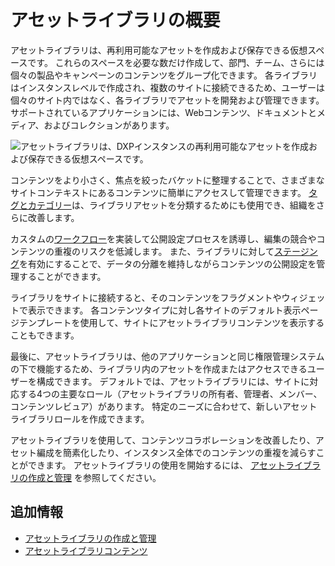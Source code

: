 # アセットライブラリの概要

アセットライブラリは、再利用可能なアセットを作成および保存できる仮想スペースです。 これらのスペースを必要な数だけ作成して、部門、チーム、さらには個々の製品やキャンペーンのコンテンツをグループ化できます。 各ライブラリはインスタンスレベルで作成され、複数のサイトに接続できるため、ユーザーは個々のサイト内ではなく、各ライブラリでアセットを開発および管理できます。 サポートされているアプリケーションには、Webコンテンツ、ドキュメントとメディア、およびコレクションがあります。

![アセットライブラリは、DXPインスタンスの再利用可能なアセットを作成および保存できる仮想スペースです。](./asset-libraries-overview/images/01.png)

コンテンツをより小さく、焦点を絞ったバケットに整理することで、さまざまなサイトコンテキストにあるコンテンツに簡単にアクセスして管理できます。 [タグとカテゴリー](../tags-and-categories/organizing-content-with-categories-and-tags.md)は、ライブラリアセットを分類するためにも使用でき、組織をさらに改善します。

カスタムの[ワークフロー](../../process-automation/workflow/introduction-to-workflow.md)を実装して公開設定プロセスを誘導し、編集の競合やコンテンツの重複のリスクを低減します。 また、ライブラリに対して[ステージング](../../site-building/publishing-tools/staging/staging-overview.md)を有効にすることで、データの分離を維持しながらコンテンツの公開設定を管理することができます。

ライブラリをサイトに接続すると、そのコンテンツをフラグメントやウィジェットで表示できます。 各コンテンツタイプに対し各サイトのデフォルト表示ページテンプレートを使用して、サイトにアセットライブラリコンテンツを表示することもできます。

最後に、アセットライブラリは、他のアプリケーションと同じ権限管理システムの下で機能するため、ライブラリ内のアセットを作成またはアクセスできるユーザーを構成できます。 デフォルトでは、アセットライブラリには、サイトに対応する4つの主要なロール（アセットライブラリの所有者、管理者、メンバー、コンテンツレビュア）があります。 特定のニーズに合わせて、新しいアセットライブラリロールを作成できます。

アセットライブラリを使用して、コンテンツコラボレーションを改善したり、アセット編成を簡素化したり、インスタンス全体でのコンテンツの重複を減らすことができます。 アセットライブラリの使用を開始するには、 [アセットライブラリの作成と管理](./creating-and-managing-asset-libraries.md) を参照してください。

<a name="additional-information" />

## 追加情報

* [アセットライブラリの作成と管理](./creating-and-managing-asset-libraries.md)
* [アセットライブラリコンテンツ](./asset-library-content.md)
